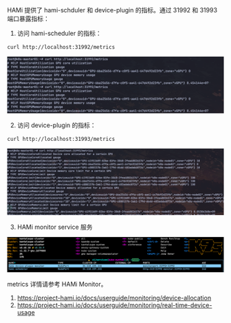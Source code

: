 HAMi 提供了 hami-schduler 和 device-plugin 的指标。通过 31992 和 31993 端口暴露指标：

1. 访问 hami-scheduler 的指标：

```bash
curl http://localhost:31992/metrics
```

![](./screenshot/scheduler-metrics.png)


2. 访问 device-plugin 的指标：

```bash
curl http://localhost:31993/metrics
```

![](./screenshot/device-plugin-metrics.png)


3. HAMi monitor service 服务

![](./screenshot/hami-monitor-svc.png)

metrics 详情请参考 HAMi Monitor。

1. https://project-hami.io/docs/userguide/monitoring/device-allocation
2. https://project-hami.io/docs/userguide/monitoring/real-time-device-usage
